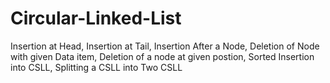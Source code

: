 # Circular-Linked-List
Insertion at Head,  Insertion at Tail,  Insertion After  a Node,  Deletion of Node with given Data item,  Deletion of a node at given postion,  Sorted Insertion into CSLL,  Splitting a CSLL into Two CSLL
